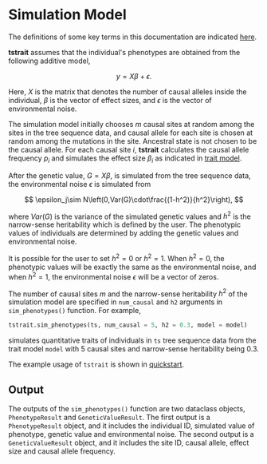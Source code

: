 # Simulation Model

The definitions of some key terms in this documentation are indicated [here](https://tskit.dev/tskit/docs/stable/glossary.html#sec-data-model-definitions).

**tstrait** assumes that the individual's phenotypes are obtained from the following additive model,

$$
y=X\beta+\epsilon.
$$

Here, $X$ is the matrix that denotes the number of causal alleles inside the individual, $\beta$ is the vector of effect sizes, and $\epsilon$ is the vector of environmental noise.

The simulation model initially chooses $m$ causal sites at random among the sites in the tree sequence data, and causal allele for each site is chosen at random among the mutations in the site. Ancestral state is not chosen to be the causal allele. For each causal site $i$, **tstrait** calculates the causal allele frequency $p_i$ and simulates the effect size $\beta_i$ as indicated in [trait model](model.md).

After the genetic value, $G=X\beta$, is simulated from the tree sequence data, the environmental noise $\epsilon$ is simulated from

$$
\epsilon_j\sim N\left(0,Var(G)\cdot\frac{(1-h^2)}{h^2}\right),
$$

where $Var(G)$ is the variance of the simulated genetic values and $h^2$ is the narrow-sense heritability which is defined by the user. The phenotypic values of individuals are determined by adding the genetic values and environmental noise.

It is possible for the user to set $h^2=0$ or $h^2=1$. When $h^2=0$, the phenotypic values will be exactly the same as the environmental noise, and when $h^2=1$, the environmental noise $\epsilon$ will be a vector of zeros.

The number of causal sites $m$ and the narrow-sense heritability $h^2$ of the simulation model are specified in `num_causal` and `h2` arguments in `sim_phenotypes()` function. For example,

```Python
tstrait.sim_phenotypes(ts, num_causal = 5, h2 = 0.3, model = model)
```
simulates quantitative traits of individuals in `ts` tree sequence data from the trait model `model` with 5 causal sites and narrow-sense heritability being 0.3.

The example usage of `tstrait` is shown in [quickstart](quickstart.md).

## Output

The outputs of the `sim_phenotypes()` function are two dataclass objects, `PhenotypeResult` and `GeneticValueResult`. The first output is a `PhenotypeResult` object, and it includes the individual ID, simulated value of phenotype, genetic value and environmental noise. The second output is a `GeneticValueResult` object, and it includes the site ID, causal allele, effect size and causal allele frequency.